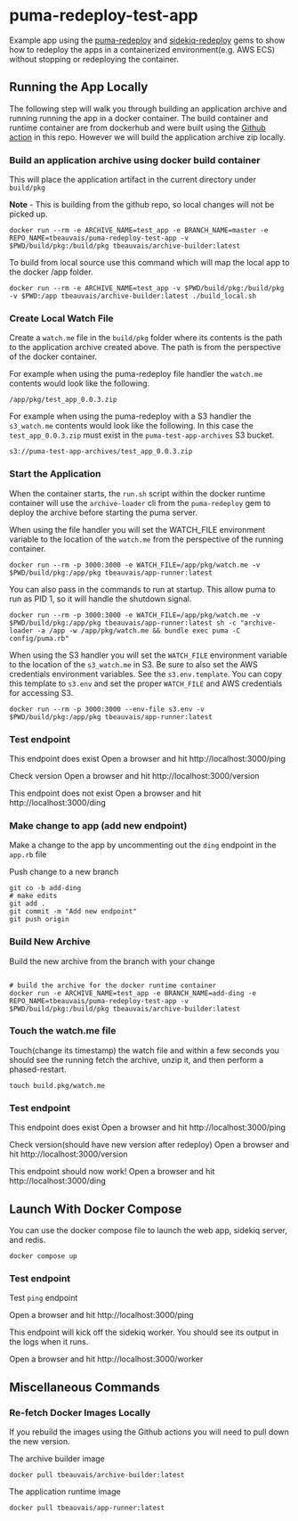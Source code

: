 # puma-redeploy-test-app
Example app using the [puma-redeploy](https://github.com/tbeauvais/puma-redeploy) and [sidekiq-redeploy](https://github.com/tbeauvais/sidekiq-redeploy) gems to show how to redeploy the apps in a containerized environment(e.g. AWS ECS) without stopping or redeploying the container.

## Running the App Locally
The following step will walk you through building an application archive and running running the app in a docker container.
The build container and runtime container are from dockerhub and were built using the [Github action](https://github.com/tbeauvais/puma-redeploy-test-app/actions) in this repo. However we will build the application archive zip locally.


### Build an application archive using docker build container
This will place the application artifact in the current directory under `build/pkg`

**Note** - This is building from the github repo, so local changes will not be picked up. 

```shell
docker run --rm -e ARCHIVE_NAME=test_app -e BRANCH_NAME=master -e REPO_NAME=tbeauvais/puma-redeploy-test-app -v $PWD/build/pkg:/build/pkg tbeauvais/archive-builder:latest
```

To build from local source use this command which will map the local app to the docker /app folder. 
```shell
docker run --rm -e ARCHIVE_NAME=test_app -v $PWD/build/pkg:/build/pkg -v $PWD:/app tbeauvais/archive-builder:latest ./build_local.sh
```

### Create Local Watch File
Create a `watch.me` file in the `build/pkg` folder where its contents is the path to the application archive created above.
The path is from the perspective of the docker container. 

For example when using the puma-redeploy file handler the `watch.me` contents would look like the following.
```shell
/app/pkg/test_app_0.0.3.zip
```

For example when using the puma-redeploy with a S3 handler the `s3_watch.me` contents would look like the following. In this case the `test_app_0.0.3.zip` must exist in the `puma-test-app-archives` S3 bucket.
```shell
s3://puma-test-app-archives/test_app_0.0.3.zip
```

### Start the Application
When the container starts, the `run.sh` script within the docker runtime container will use the `archive-loader` cli from the `puma-redeploy` gem to deploy the archive before starting the puma server.

When using the file handler you will set the WATCH_FILE environment variable to the location of the `watch.me` from the perspective of the running container.
```shell
docker run --rm -p 3000:3000 -e WATCH_FILE=/app/pkg/watch.me -v $PWD/build/pkg:/app/pkg tbeauvais/app-runner:latest
```

You can also pass in the commands to run at startup. This allow puma to run as PID 1, so it will handle the shutdown signal.
```shell
docker run --rm -p 3000:3000 -e WATCH_FILE=/app/pkg/watch.me -v $PWD/build/pkg:/app/pkg tbeauvais/app-runner:latest sh -c "archive-loader -a /app -w /app/pkg/watch.me && bundle exec puma -C config/puma.rb"
```

When using the S3 handler you will set the `WATCH_FILE` environment variable to the location of the `s3_watch.me` in S3. Be sure to also set the AWS credentials environment variables.
See the `s3.env.template`. You can copy this template to `s3.env` and set the proper `WATCH_FILE` and AWS credentials for accessing S3.
```shell
docker run --rm -p 3000:3000 --env-file s3.env -v $PWD/build/pkg:/app/pkg tbeauvais/app-runner:latest
```


### Test endpoint

This endpoint does exist
Open a browser and hit http://localhost:3000/ping

Check version
Open a browser and hit http://localhost:3000/version

This endpoint does not exist
Open a browser and hit http://localhost:3000/ding


### Make change to app (add new endpoint)
Make a change to the app by uncommenting out the `ding` endpoint in the `app.rb` file

Push change to a new branch
```text
git co -b add-ding
# make edits
git add .
git commit -m "Add new endpoint"
git push origin
```

### Build New Archive
Build the new archive from the branch with your change
```shell

# build the archive for the docker runtime container
docker run -e ARCHIVE_NAME=test_app -e BRANCH_NAME=add-ding -e REPO_NAME=tbeauvais/puma-redeploy-test-app -v $PWD/build/pkg:/build/pkg tbeauvais/archive-builder:latest
```

### Touch the watch.me file

Touch(change its timestamp) the watch file and within a few seconds you should see the running fetch the archive, unzip it, and then perform a phased-restart.
```shell
touch build.pkg/watch.me
```

### Test endpoint

This endpoint does exist
Open a browser and hit http://localhost:3000/ping

Check version(should have new version after redeploy)
Open a browser and hit http://localhost:3000/version

This endpoint should now work!
Open a browser and hit http://localhost:3000/ding


## Launch With Docker Compose
You can use the docker compose file to launch the web app, sidekiq server, and redis.

```shell
docker compose up
```

### Test endpoint

Test `ping` endpoint

Open a browser and hit http://localhost:3000/ping

This endpoint will kick off the sidekiq worker. You should see its output in the logs when it runs.

Open a browser and hit http://localhost:3000/worker


## Miscellaneous Commands

### Re-fetch Docker Images Locally
If you rebuild the images using the Github actions you will need to pull down the new version.

The archive builder image
```shell
docker pull tbeauvais/archive-builder:latest
```

The application runtime image
```shell
docker pull tbeauvais/app-runner:latest
```
